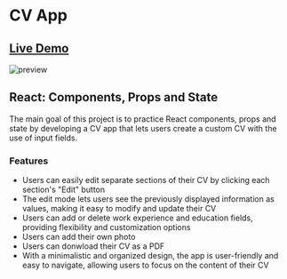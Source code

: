 # CV App

## [Live Demo](https://roesparc.github.io/CV-App/)

![preview](https://user-images.githubusercontent.com/52899682/221002235-a7cbb9bc-4cc0-4e44-844c-8fd250aa13a7.jpg)

## React: Components, Props and State

The main goal of this project is to practice React components, props and state by developing a CV app that lets users create a custom CV with the use of input fields.

### Features

- Users can easily edit separate sections of their CV by clicking each section's "Edit" button
- The edit mode lets users see the previously displayed information as values, making it easy to modify and update their CV
- Users can add or delete work experience and education fields, providing flexibility and customization options
- Users can add their own photo
- Users can donwload their CV as a PDF
- With a minimalistic and organized design, the app is user-friendly and easy to navigate, allowing users to focus on the content of their CV
